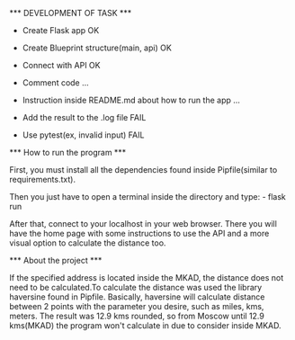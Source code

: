 *** DEVELOPMENT OF TASK ***


- Create Flask app
OK

- Create Blueprint structure(main, api)
OK

- Connect with API
OK

- Comment code
...

- Instruction inside README.md about how to run the app
...

- Add the result to the .log file
FAIL

- Use pytest(ex, invalid input)
FAIL


*** How to run the program ***

First, you must install all the dependencies found inside Pipfile(similar to requirements.txt).

Then you just have to open a terminal inside the directory and type:
    - flask run

After that, connect to your localhost in your web browser. There you will have the home page with some
instructions to use the API and a more visual option to calculate the distance too.


*** About the project ***

If the specified address is located inside the MKAD, the distance does not need to be calculated.To calculate the distance
was used the library haversine found in Pipfile. Basically, haversine will calculate distance between 2 points with the
parameter you desire, such as miles, kms, meters. The result was 12.9 kms rounded, so from Moscow until 12.9 kms(MKAD) the program
won't calculate in due to consider inside MKAD.
